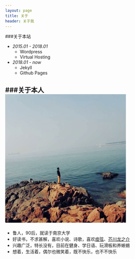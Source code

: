 ```yaml
---
layout: page 
title: 关于
header: 关于我
---
```

###关于本站
- *2015.01 - 2018.01*
    - Wordpress
    - Virtual Hosting
- *2018.01 - now*
    - Jekyll
    - Github Pages

###关于本人
![Juby](/images/juby.jpg "Juby")
-----------
- 鲁人，90后，就读于南京大学
- 好读书，不求甚解，喜欢小说、诗歌，喜欢[痖弦](https://zh.wikipedia.org/wiki/%E7%98%82%E5%BC%A6)、[芥川龙之介](https://ja.wikipedia.org/wiki/%E8%8A%A5%E5%B7%9D%E9%BE%8D%E4%B9%8B%E4%BB%8B)
- 兴趣广泛，特长没有，目前在健身、学日语、玩滑板和养蜥蜴
- 想着，生活着，偶尔也微笑着，既不快乐，也不不快乐